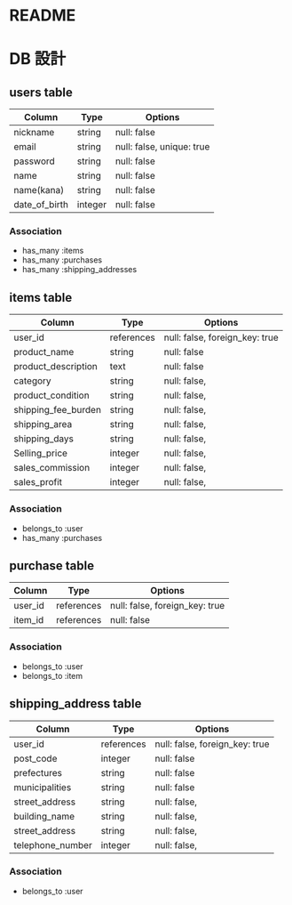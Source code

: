# README

<!--
This README would normally document whatever steps are necessary to get the
application up and running.

Things you may want to cover:

- Ruby version

- System dependencies

- Configuration

- Database creation

- Database initialization

- How to run the test suite

- Services (job queues, cache servers, search engines, etc.)

- Deployment instructions

- ... -->

# DB 設計

## users table

<!-- 登録 -->

| Column        | Type    | Options                   |
| ------------- | ------- | ------------------------- |
| nickname      | string  | null: false               |
| email         | string  | null: false, unique: true |
| password      | string  | null: false               |
| name          | string  | null: false               |
| name(kana)    | string  | null: false               |
| date_of_birth | integer | null: false               |

### Association

- has_many :items
- has_many :purchases
- has_many :shipping_addresses

## items table

<!-- 出品 -->

| Column              | Type       | Options                        |
| ------------------- | ---------- | ------------------------------ |
| user_id             | references | null: false, foreign_key: true |
| product_name        | string     | null: false                    |
| product_description | text       | null: false                    |
| category            | string     | null: false,                   |
| product_condition   | string     | null: false,                   |
| shipping_fee_burden | string     | null: false,                   |
| shipping_area       | string     | null: false,                   |
| shipping_days       | string     | null: false,                   |
| Selling_price       | integer    | null: false,                   |
| sales_commission    | integer    | null: false,                   |
| sales_profit        | integer    | null: false,                   |

### Association

- belongs_to :user
- has_many :purchases
<!-- itemがuserに属する　belongs_toに外部キーを書く -->

## purchase table

<!-- 購入 -->

| Column  | Type       | Options                        |
| ------- | ---------- | ------------------------------ |
| user_id | references | null: false, foreign_key: true |
| item_id | references | null: false                    |

<!-- 外部キー　テーブル同士の結びつき  -->

### Association

- belongs_to :user
- belongs_to :item
<!-- 外部キーテーブル同士の結びつき　属する側に属される側のテーブル名_id | -->

## shipping_address table

<!-- 配送先 -->

| Column           | Type       | Options                        |
| ---------------- | ---------- | ------------------------------ |
| user_id          | references | null: false, foreign_key: true |
| post_code        | integer    | null: false                    |
| prefectures      | string     | null: false                    |
| municipalities   | string     | null: false                    |
| street_address   | string     | null: false,                   |
| building_name    | string     | null: false,                   |
| street_address   | string     | null: false,                   |
| telephone_number | integer    | null: false,                   |

### Association

- belongs_to :user
